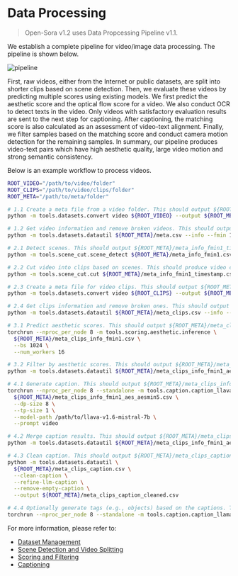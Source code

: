 # Data Processing
>Open-Sora v1.2 uses Data Propcessing Pipeline v1.1.

We establish a complete pipeline for video/image data processing. The pipeline is shown below.

![pipeline](/assets/readme/report_data_pipeline.png)

First, raw videos, 
either from the  Internet or public datasets, are split into shorter clips based on scene detection. 
Then, we evaluate these videos by predicting multiple scores using existing models. We first predict the aesthetic score 
and the optical flow score for a video. We also conduct OCR to detect texts in the video. Only videos with satisfactory 
evaluation results are sent to the next step for captioning. After captioning, the matching score is also calculated as 
an assessment of video-text alignment. Finally, we filter samples based on the matching score and 
conduct camera motion detection for the remaining samples. 
In summary, our pipeline produces video-text pairs which have high aesthetic quality, large video motion and strong 
semantic consistency.

Below is an example workflow to process videos.

```bash
ROOT_VIDEO="/path/to/video/folder"
ROOT_CLIPS="/path/to/video/clips/folder"
ROOT_META="/path/to/meta/folder"

# 1.1 Create a meta file from a video folder. This should output ${ROOT_META}/meta.csv
python -m tools.datasets.convert video ${ROOT_VIDEO} --output ${ROOT_META}/meta.csv

# 1.2 Get video information and remove broken videos. This should output ${ROOT_META}/meta_info_fmin1.csv
python -m tools.datasets.datautil ${ROOT_META}/meta.csv --info --fmin 1

# 2.1 Detect scenes. This should output ${ROOT_META}/meta_info_fmin1_timestamp.csv
python -m tools.scene_cut.scene_detect ${ROOT_META}/meta_info_fmin1.csv

# 2.2 Cut video into clips based on scenes. This should produce video clips under ${ROOT_CLIPS}
python -m tools.scene_cut.cut ${ROOT_META}/meta_info_fmin1_timestamp.csv --save_dir ${ROOT_CLIPS}

# 2.3 Create a meta file for video clips. This should output ${ROOT_META}/meta_clips.csv
python -m tools.datasets.convert video ${ROOT_CLIPS} --output ${ROOT_META}/meta_clips.csv

# 2.4 Get clips information and remove broken ones. This should output ${ROOT_META}/meta_clips_info_fmin1.csv
python -m tools.datasets.datautil ${ROOT_META}/meta_clips.csv --info --fmin 1

# 3.1 Predict aesthetic scores. This should output ${ROOT_META}/meta_clips_info_fmin1_aes.csv
torchrun --nproc_per_node 8 -m tools.scoring.aesthetic.inference \
  ${ROOT_META}/meta_clips_info_fmin1.csv \
  --bs 1024 \
  --num_workers 16

# 3.2 Filter by aesthetic scores. This should output ${ROOT_META}/meta_clips_info_fmin1_aes_aesmin5.csv
python -m tools.datasets.datautil ${ROOT_META}/meta_clips_info_fmin1_aes.csv --aesmin 5

# 4.1 Generate caption. This should output ${ROOT_META}/meta_clips_info_fmin1_aes_aesmin5_caption_part*.csv
torchrun --nproc_per_node 8 --standalone -m tools.caption.caption_llava \
  ${ROOT_META}/meta_clips_info_fmin1_aes_aesmin5.csv \
  --dp-size 8 \
  --tp-size 1 \
  --model-path /path/to/llava-v1.6-mistral-7b \
  --prompt video

# 4.2 Merge caption results. This should output ${ROOT_META}/meta_clips_caption.csv
python -m tools.datasets.datautil ${ROOT_META}/meta_clips_info_fmin1_aes_aesmin5_caption_part*.csv --output ${ROOT_META}/meta_clips_caption.csv

# 4.3 Clean caption. This should output ${ROOT_META}/meta_clips_caption_cleaned.csv
python -m tools.datasets.datautil \
  ${ROOT_META}/meta_clips_caption.csv \
  --clean-caption \
  --refine-llm-caption \
  --remove-empty-caption \
  --output ${ROOT_META}/meta_clips_caption_cleaned.csv

# 4.4 Optionally generate tags (e.g., objects) based on the captions. This should output your_output_prefix_{key}.csv
torchrun --nproc_per_node 8 --standalone -m tools.caption.caption_llama3 ${ROOT_META}/meta_clips_caption_cleaned.csv --key objects --output_prefix your_output_prefix

```


For more information, please refer to:
- [Dataset Management](../tools/datasets/README.md)
- [Scene Detection and Video Splitting](../tools/scene_cut/README.md)
- [Scoring and Filtering](../tools/scoring/README.md)
- [Captioning](../tools/caption/README.md)